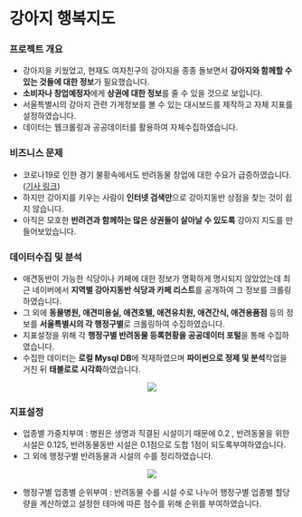 # 강아지 행복지도

### 프로젝트 개요
- 강아지을 키웠었고, 현재도 여자친구의 강아지을 종종 돌보면서 **강아지와 함께할 수 있는 것들에 대한 정보**가 필요했습니다.
- **소비자나 창업예정자**에게 **상권에 대한 정보**를 줄 수 있을 것으로 보입니다. 
- 서울특별시의 강아지 관련 가게정보를 볼 수 있는 대시보드를 제작하고 자체 지표를 설정하였습니다.
- 데이터는 웹크롤링과 공공데이터를 활용하여 자체수집하였습니다.

### 비즈니스 문제
- 코로나19로 인한 경기 불황속에서도 반려동물 창업에 대한 수요가 급증하였습니다. ([기사 링크](https://news.sktelecom.com/173572))
- 하지만 강아지를 키우는 사람이 **인터넷 검색만**으로 강아지동반 상점을 찾는 것이 쉽지 않습니다.
- 아직은 모호한 **반려견과 함께하는 많은 상권들이 살아날 수 있도록** 강아지 지도를 만들어보았습니다.

### 데이터수집 및 분석
- 애견동반이 가능한 식당이나 카페에 대한 정보가 명확하게 명시되지 않았었는데 최근 네이버에서 **지역별 강아지동반 식당과 카페 리스트**를 공개하여 그 정보를 크롤링하였습니다.
- 그 외에 **동물병원, 애견미용실, 애견호텔, 애견유치원, 애견간식, 애견용품점** 등의 정보를 **서울특별시의 각 행정구별**로 크롤링하여 수집하였습니다.
- 지표설정을 위해 각 **행정구별 반려동물 등록현황을 공공데이터 포털**을 통해 수집하였습니다.
- 수집한 데이터는 **로컬 Mysql DB**에 적재하였으며 **파이썬으로 정제 및 분석**작업을 거친 뒤 **태블로로 시각화**하였습니다.

<p align="center">
<img src="https://user-images.githubusercontent.com/110000734/231789734-895323c8-9f64-44ef-b20a-83ae08fffc3b.JPG">



### 지표설정
- 업종별 가중치부여 : 병원은 생명과 직결된 시설이기 때문에 0.2 , 반려동물을 위한 시설은 0.125, 반려동물동반 시설은 0.1점으로 도합 1점이 되도록부여하였습니다.   
- 그 외에 행정구별 반려동물과 시설의 수를 정리하였습니다.
<p align="center">
<img src="https://user-images.githubusercontent.com/110000734/231789287-f443fba9-1745-4509-8ff9-16012a483513.JPG">
  
- 행정구별 업종별 순위부여 : 반려동물 수를 시설 수로 나누어 행정구별 업종별 할당량을 계산하였고 설정한 테마에 따른 점수를 위해 순위를 부여하였습니다.

